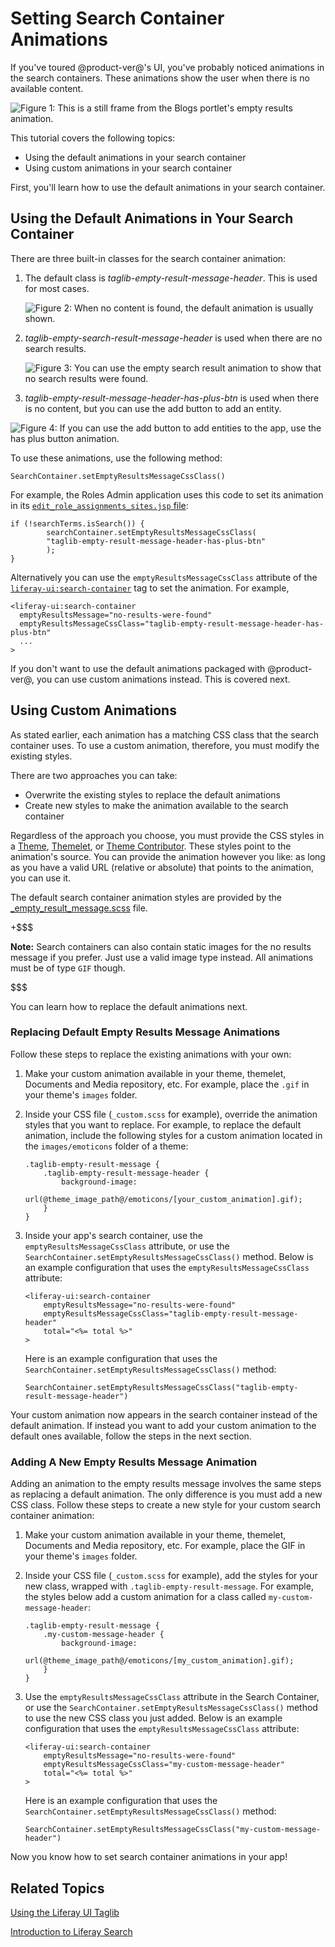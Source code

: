 # Setting Search Container Animations [](id=setting-search-container-animations)

If you've toured @product-ver@'s UI, you've probably noticed animations in the
search containers. These animations show the user when there is no available
content.

![Figure 1: This is a still frame from the Blogs portlet's empty results animation.](../../../images/no-content-found-blog.png)

This tutorial covers the following topics:

- Using the default animations in your search container
- Using custom animations in your search container

First, you'll learn how to use the default animations in your search container.

## Using the Default Animations in Your Search Container [](id=using-the-default-animations-in-your-search-container)

There are three built-in classes for the search container animation:

1.  The default class is *taglib-empty-result-message-header*. This is used for
    most cases.

    ![Figure 2: When no content is found, the default animation is usually shown.](../../../images/no-content-found-blog.png)

2.  *taglib-empty-search-result-message-header* is used when there are no
    search results.

    ![Figure 3: You can use the empty search result animation to show that no search results were found.](../../../images/no-web-content-found-search.png)

3.  *taglib-empty-result-message-header-has-plus-btn* is used when there is no
    content, but you can use the add button to add an entity.

![Figure 4: If you can use the add button to add entities to the app, use the has plus button animation.](../../../images/no-tags-found-plus-button.png)

To use these animations, use the following method:

    SearchContainer.setEmptyResultsMessageCssClass()

For example, the Roles Admin application uses this code to set its animation in
its [`edit_role_assignments_sites.jsp`
file](https://github.com/liferay/liferay-portal/blob/7.0.x/modules/apps/foundation/roles/roles-admin-web/src/main/resources/META-INF/resources/edit_role_assignments_sites.jsp#L46-L48):

    if (!searchTerms.isSearch()) {
            searchContainer.setEmptyResultsMessageCssClass(
            "taglib-empty-result-message-header-has-plus-btn"
            );
    }

Alternatively you can use the `emptyResultsMessageCssClass` attribute of the 
[`liferay-ui:search-container`](https://docs.liferay.com/portal/7.0/taglibs/util-taglib/liferay-ui/search-container.html)
tag to set the animation. For example,

    <liferay-ui:search-container
      emptyResultsMessage="no-results-were-found"
      emptyResultsMessageCssClass="taglib-empty-result-message-header-has-plus-btn"
      ...
    >

If you don't want to use the default animations packaged with @product-ver@, you 
can use custom animations instead. This is covered next.

## Using Custom Animations [](id=using-custom-animations)

As stated earlier, each animation has a matching CSS class that the search
container uses. To use a custom animation, therefore, you must modify the
existing styles.

There are two approaches you can take:

- Overwrite the existing styles to replace the default animations
- Create new styles to make the animation available to the search container

Regardless of the approach you choose, you must provide the CSS styles in a 
[Theme](/develop/tutorials/-/knowledge_base/7-0/introduction-to-themes), 
[Themelet](/develop/tutorials/-/knowledge_base/7-0/themelets), or 
[Theme Contributor](/develop/tutorials/-/knowledge_base/7-0/theme-contributors). 
These styles point to the animation's source. You can provide the animation
however you like: as long as you have a valid URL (relative or absolute) that
points to the animation, you can use it.

The default search container animation styles are provided by the
[_empty_result_message.scss](https://github.com/liferay/liferay-portal/blob/7.0.x/modules/apps/foundation/frontend-css/frontend-css-web/src/main/resources/META-INF/resources/taglib/_empty_result_message.scss)
file.

+$$$

**Note:** Search containers can also contain static images for the no results 
message if you prefer. Just use a valid image type instead. All animations must 
be of type `GIF` though.

$$$

You can learn how to replace the default animations next. 

### Replacing Default Empty Results Message Animations [](id=replacing-default-empty-results-message-animations)

Follow these steps to replace the existing animations with your own:

1.  Make your custom animation available in your theme, themelet, Documents and 
    Media repository, etc. For example, place the `.gif` in your theme's
    `images` folder.
 
2.  Inside your CSS file (`_custom.scss` for example), override the animation 
    styles that you want to replace. For example, to replace the default 
    animation, include the following styles for a custom animation located in
    the `images/emoticons` folder of a theme:
    
        .taglib-empty-result-message {
            .taglib-empty-result-message-header {
                background-image: 
                url(@theme_image_path@/emoticons/[your_custom_animation].gif);
            }
        }

3.  Inside your app's search container, use the `emptyResultsMessageCssClass` 
    attribute, or use the `SearchContainer.setEmptyResultsMessageCssClass()` 
    method. Below is an example configuration that uses the
    `emptyResultsMessageCssClass` attribute:
    
        <liferay-ui:search-container
            emptyResultsMessage="no-results-were-found"
            emptyResultsMessageCssClass="taglib-empty-result-message-header"
            total="<%= total %>"
        >

    Here is an example configuration that uses the 
    `SearchContainer.setEmptyResultsMessageCssClass()` method:
    
        SearchContainer.setEmptyResultsMessageCssClass("taglib-empty-result-message-header")

Your custom animation now appears in the search container instead of the default
animation. If instead you want to add your custom animation to the default ones
available, follow the steps in the next section.

### Adding A New Empty Results Message Animation [](id=adding-a-new-empty-results-message-animation)

Adding an animation to the empty results message involves the same steps as
replacing a default animation. The only difference is you must add a new CSS
class. Follow these steps to create a new style for your custom search container
animation:

1.  Make your custom animation available in your theme, themelet, Documents and 
    Media repository, etc. For example, place the GIF in your theme's `images` folder.
 
2.  Inside your CSS file (`_custom.scss` for example), add the styles for your 
    new class, wrapped with `.taglib-empty-result-message`. For example, the 
    styles below add a custom animation for a class called 
    `my-custom-message-header`:
    
        .taglib-empty-result-message {
            .my-custom-message-header {
                background-image: 
                url(@theme_image_path@/emoticons/[my_custom_animation].gif);
            }
        }

3.  Use the `emptyResultsMessageCssClass` 
    attribute in the Search Container, or use the
    `SearchContainer.setEmptyResultsMessageCssClass()` method to use the new CSS
    class you just added. Below is an example configuration that uses the
    `emptyResultsMessageCssClass` attribute:
    
        <liferay-ui:search-container
            emptyResultsMessage="no-results-were-found"
            emptyResultsMessageCssClass="my-custom-message-header"
            total="<%= total %>"
        >

    Here is an example configuration that uses the 
    `SearchContainer.setEmptyResultsMessageCssClass()` method:
    
        SearchContainer.setEmptyResultsMessageCssClass("my-custom-message-header")

Now you know how to set search container animations in your app!

## Related Topics [](id=related-topics)

[Using the Liferay UI Taglib](/develop/tutorials/-/knowledge_base/7-0/using-the-liferay-ui-taglib)

[Introduction to Liferay Search](/develop/tutorials/-/knowledge_base/7-0/introduction-to-liferay-search)
